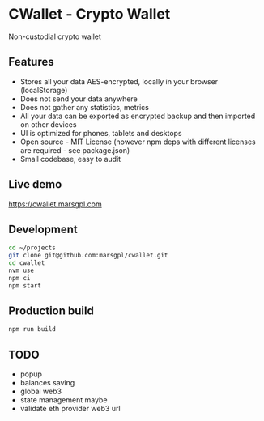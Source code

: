 # CWallet - Crypto Wallet

Non-custodial crypto wallet

## Features

- Stores all your data AES-encrypted, locally in your browser (localStorage)
- Does not send your data anywhere
- Does not gather any statistics, metrics
- All your data can be exported as encrypted backup and then imported on other devices
- UI is optimized for phones, tablets and desktops
- Open source - MIT License (however npm deps with different licenses are required - see package.json)
- Small codebase, easy to audit

## Live demo

<https://cwallet.marsgpl.com>

## Development

```bash
cd ~/projects
git clone git@github.com:marsgpl/cwallet.git
cd cwallet
nvm use
npm ci
npm start
```

## Production build

```bash
npm run build
```

## TODO

- popup
- balances saving
- global web3
- state management maybe
- validate eth provider web3 url
